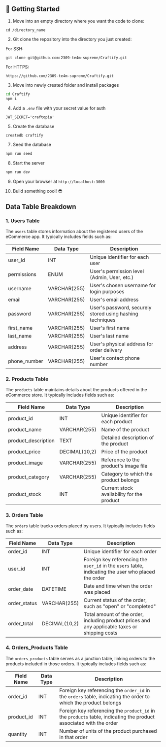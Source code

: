 ##  🏁 Getting Started

1. Move into an empty directory where you want the code to clone:
```
cd /directory_name
```

2. Git clone the repository into the directory you just created:

For SSH: 
```
git clone git@github.com:2309-te4m-supreme/Craftify.git
```

For HTTPS:
```
https://github.com/2309-te4m-supreme/Craftify.git
```

3. Move into newly created folder and install packages

```bash
cd Craftify
npm i
```

4. Add a `.env` file with your secret value for auth
```
JWT_SECRET='craftopia'
```

5. Create the database

```bash
createdb craftify
```

7. Seed the database
```bash
npm run seed
```

8. Start the server
```bash
npm run dev
```

9. Open your browser at `http://localhost:3000`

10. Build something cool! 😎

## Data Table Breakdown

### 1. Users Table

The `users` table stores information about the registered users of the eCommerce app. It typically includes fields such as:

| Field Name | Data Type | Description |
|---|---|---|
| user_id | INT | Unique identifier for each user |
| permissions | ENUM | User's permission level (Admin, User, etc.)
| username | VARCHAR(255) | User's chosen username for login purposes |
| email | VARCHAR(255) | User's email address |
| password | VARCHAR(255) | User's password, securely stored using hashing techniques |
| first_name | VARCHAR(255) | User's first name |
| last_name | VARCHAR(255) | User's last name |
| address | VARCHAR(255) | User's physical address for order delivery |
| phone_number | VARCHAR(255) | User's contact phone number |

### 2. Products Table

The `products` table maintains details about the products offered in the eCommerce store. It typically includes fields such as:

| Field Name | Data Type | Description |
|---|---|---|
| product_id | INT | Unique identifier for each product |
| product_name | VARCHAR(255) | Name of the product |
| product_description | TEXT | Detailed description of the product |
| product_price | DECIMAL(10,2) | Price of the product |
| product_image | VARCHAR(255) | Reference to the product's image file |
| product_category | VARCHAR(255) | Category to which the product belongs |
| product_stock | INT | Current stock availability for the product |

### 3. Orders Table

The `orders` table tracks orders placed by users. It typically includes fields such as:

| Field Name | Data Type | Description |
|---|---|---|
| order_id | INT | Unique identifier for each order |
| user_id | INT | Foreign key referencing the `user_id` in the `users` table, indicating the user who placed the order |
| order_date | DATETIME | Date and time when the order was placed |
| order_status | VARCHAR(255) | Current status of the order, such as "open" or "completed" |
| order_total | DECIMAL(10,2) | Total amount of the order, including product prices and any applicable taxes or shipping costs |

### 4. Orders_Products Table

The `orders_products` table serves as a junction table, linking orders to the products included in those orders. It typically includes fields such as:

| Field Name | Data Type | Description |
|---|---|---|
| order_id | INT | Foreign key referencing the `order_id` in the `orders` table, indicating the order to which the product belongs |
| product_id | INT | Foreign key referencing the `product_id` in the `products` table, indicating the product associated with the order |
| quantity | INT | Number of units of the product purchased in that order |

